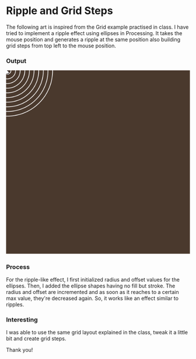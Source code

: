 # Ripple and Grid Steps
The following art is inspired from the Grid example practised in class. I have tried to implement a ripple effect using ellipses in Processing. It takes the mouse position and generates a ripple at the same position also building grid steps from top left to the mouse position.

### Output
![](output.gif)

### Process
For the ripple-like effect, I first initialized radius and offset values for the ellipses. Then, I added the ellipse shapes having no fill but stroke. The radius and offset are incremented and as soon as it reaches to a certain max value, they're decreased again. So, it works like an effect similar to ripples.

### Interesting
I was able to use the same grid layout explained in the class, tweak it a little bit and create grid steps.

Thank you!